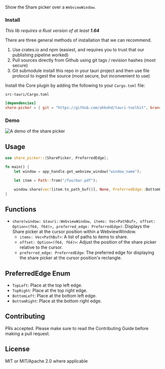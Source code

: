Show the Share picker over a `WebviewWindow`.

### Install
_This lib requires a Rust version of at least **1.64**_

There are three general methods of installation that we can recommend.

1. Use crates.io and npm (easiest, and requires you to trust that our publishing pipeline worked)
2. Pull sources directly from Github using git tags / revision hashes (most secure)
3. Git submodule install this repo in your tauri project and then use file protocol to ingest the source (most secure, but inconvenient to use)

Install the Core plugin by adding the following to your `Cargo.toml` file:

`src-tauri/Cargo.toml`
```toml
[dependencies]
share-picker = { git = "https://github.com/ahkohd/tauri-toolkit", branch = "v2" }
```

### Demo
![A demo of the share picker](https://github.com/ahkohd/tauri-toolkit/blob/v2/assets/share-picker.gif)

## Usage
```rust
use share_picker::{SharePicker, PreferredEdge};

fn main() {
    let window = app_handle.get_webview_window("window_name");

    let item = Path::from("/foo/bar.pdf");

    window.share(vec![item.to_path_buf()], None, PreferredEdge::BottomLeft);
}
```

## Functions

- `share(window: &tauri::WebviewWindow, items: Vec<PathBuf>, offset: Option<(f64, f64)>, preferred_edge: PreferredEdge)`:
  Displays the Share picker at the cursor position within a WebviewWindow. 
  - `items: Vec<PathBuf>`: A list of paths to items to share.
  - `offset: Option<(f64, f64)>`: Adjust the position of the share picker relative to the cursor.
  - `preferred_edge: PreferredEdge`: The preferred edge for displaying the share picker at the cursor position's rectangle.


## PreferredEdge Enum
- `TopLeft`: Place at the top left edge.
- `TopRight`: Place at the top right edge.
- `BottomLeft`: Place at the bottom left edge.
- `BottomRight`: Place at the bottom right edge.

## Contributing

PRs accepted. Please make sure to read the Contributing Guide before making a pull request.

## License
MIT or MIT/Apache 2.0 where applicable
